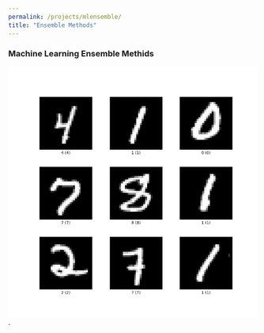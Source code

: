 ```yaml
---
permalink: /projects/mlensemble/
title: "Ensemble Methods"
---
```


### Machine Learning Ensemble Methids

<center><img src="/assets/images/mnist.png" alt="Sample Images from MNIST Dataset"></center>.

